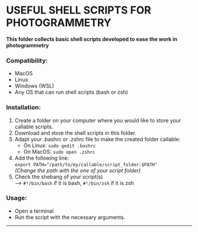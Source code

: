 # USEFUL SHELL SCRIPTS FOR PHOTOGRAMMETRY  

**This folder collects basic shell scripts developed to ease the work in photogrammetry**  

### Compatibility:
- MacOS
- Linux
- Windows (WSL)
- Any OS that can run shell scripts (bash or zsh)

### Installation:  
1) Create a folder on your computer where you would like to store your callable scripts.  
2) Download and store the shell scripts in this folder.
3) Adapt your .bashrc or .zshrc file to make the created folder callable:
   - On Linux: `sudo gedit .bashrc` 
   - On MacOS: `sudo open .zshrc`  
4) Add the following line:  
   `export PATH="/path/to/my/callable/script_folder:$PATH"`  
   *(Change the path with the one of your script folder)*  
5) Check the shebang of your script(s)  
   —> `#!/bin/bash` if it is bash,  `#!/bin/zsh` if it is zsh  

### Usage:  
- Open a terminal  
- Run the script with the necessary arguments.  

---------
